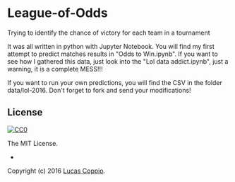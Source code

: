 # League-of-Odds
Trying to identify the chance of victory for each team in a tournament

It was all written in python with Jupyter Notebook.
You will find my first attempt to predict matches results in "Odds to Win.ipynb".
If you want to see how I gathered this data, just look into the "Lol data addict.ipynb", just a warning, it is a complete MESS!!!

If you want to run your own predictions, you will find the CSV in the folder data/lol-2016. Don't forget to fork and send your modifications!

## License

[![CC0](https://i.creativecommons.org/l/by-nc-sa/4.0/88x31.png)](https://creativecommons.org/licenses/by-nc-sa/4.0/)

The MIT License.

-

Copyright (c) 2016 [Lucas Coppio](https://github.com/Scoppio/).
